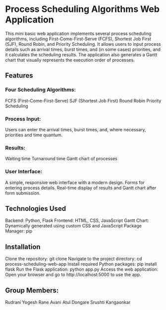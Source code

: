# **Process Scheduling Algorithms Web Application**

This mini basic web application implements several process scheduling algorithms, including First-Come-First-Serve (FCFS), Shortest Job First (SJF), Round Robin, and Priority Scheduling. 
It allows users to input process details such as arrival times, burst times, and (in some cases) priorities, and it calculates the scheduling results. 
The application also generates a Gantt chart that visually represents the execution order of processes.


## Features
### Four Scheduling Algorithms:
FCFS (First-Come-First-Serve)
SJF (Shortest Job First)
Round Robin
Priority Scheduling

### Process Input:
Users can enter the arrival times, burst times, and, where necessary, priorities and time quantum.

### Results:
Waiting time
Turnaround time
Gantt chart of processes

### User Interface:
A simple, responsive web interface with a modern design.
Forms for entering process details.
Real-time display of results and Gantt chart after form submission.


## Technologies Used
Backend: Python, Flask
Frontend: HTML, CSS, JavaScript
Gantt Chart: Dynamically generated using custom CSS and JavaScript
Package Manager: pip


## Installation
Clone the repository: git clone <repository-url>
Navigate to the project directory: cd process-scheduling-web-app
Install required Python packages: pip install flask
Run the Flask application: python app.py
Access the web application: Open your browser and go to http://localhost:5000 to use the app.


## Group Members:
Rudrani Yogesh Rane 
Avani Atul Dongare 
Srushti Kangaonkar 
